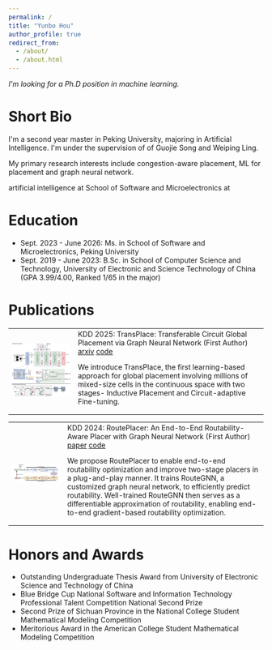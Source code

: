 ```yaml
---
permalink: /
title: "Yunbo Hou"
author_profile: true
redirect_from: 
  - /about/
  - /about.html
---
```



_I'm looking for a Ph.D position in machine learning._


Short Bio
======

I'm a second year master in Peking University, majoring in Artificial Intelligence. I'm under the supervision of of Guojie Song and Weiping Ling.


My primary research interests include congestion-aware placement, ML for placement and graph neural network.

artificial intelligence at School of Software and Microelectronics at 

Education
======

- Sept. 2023 - June 2026: Ms. in School of Software and Microelectronics, Peking University
- Sept. 2019 - June 2023: B.Sc. in School of Computer Science and Technology, University of Electronic and Science Technology of China (GPA 3.99/4.00, Ranked 1/65 in the major)

Publications
======


<table border="0">
 <tr>
    <td> <img src="TransPlace.jpg"  style="zoom: 55%;" /> </td>
    <td> KDD 2025: TransPlace: Transferable Circuit Global Placement via Graph Neural Network (First Author)  <a href=\"https://arxiv.org/abs/2501.05667\">arxiv</a>
      <a href=\"https://github.com/sorarain/TransPlace\">code</a>
  
  We introduce TransPlace, the first learning-based approach for global placement involving millions of mixed-size cells in the continuous space with two stages- Inductive Placement and Circuit-adaptive Fine-tuning.</td>
 </tr>
</table>

<table border="0">
 <tr>
    <td> <img src="./RoutePlacer.jpg"  style="zoom: 75%;" /> </td>
    <td> KDD 2024: RoutePlacer: An End-to-End Routability-Aware Placer with Graph Neural Network (First Author)  <a href=\"https://doi.org/10.1145/3637528.3671895\">paper</a>
      <a href=\"https://github.com/sorarain/RoutePlacer\">code</a>
  
  We propose RoutePlacer to enable end-to-end routability optimization and improve two-stage placers in a plug-and-play manner. It trains RouteGNN, a customized graph neural network, to efficiently predict routability. Well-trained RouteGNN then serves as a differentiable approximation of routability, enabling end-to-end gradient-based routability optimization. </td>
 </tr>
</table>

Honors and Awards
======

- Outstanding Undergraduate Thesis Award from University of Electronic Science and Technology of China
- Blue Bridge Cup National Software and Information Technology Professional Talent Competition National Second Prize
- Second Prize of Sichuan Province in the National College Student Mathematical Modeling Competition
- Meritorious Award in the American College Student Mathematical Modeling Competition

<!-- Create content & metadata
------
For site content, there is one markdown file for each type of content, which are stored in directories like _publications, _talks, _posts, _teaching, or _pages. For example, each talk is a markdown file in the [_talks directory](https://github.com/academicpages/academicpages.github.io/tree/master/_talks). At the top of each markdown file is structured data in YAML about the talk, which the theme will parse to do lots of cool stuff. The same structured data about a talk is used to generate the list of talks on the [Talks page](https://academicpages.github.io/talks), each [individual page](https://academicpages.github.io/talks/2012-03-01-talk-1) for specific talks, the talks section for the [CV page](https://academicpages.github.io/cv), and the [map of places you've given a talk](https://academicpages.github.io/talkmap.html) (if you run this [python file](https://github.com/academicpages/academicpages.github.io/blob/master/talkmap.py) or [Jupyter notebook](https://github.com/academicpages/academicpages.github.io/blob/master/talkmap.ipynb), which creates the HTML for the map based on the contents of the _talks directory).

**Markdown generator**

The repository includes [a set of Jupyter notebooks](https://github.com/academicpages/academicpages.github.io/tree/master/markdown_generator
) that converts a CSV containing structured data about talks or presentations into individual markdown files that will be properly formatted for the Academic Pages template. The sample CSVs in that directory are the ones I used to create my own personal website at stuartgeiger.com. My usual workflow is that I keep a spreadsheet of my publications and talks, then run the code in these notebooks to generate the markdown files, then commit and push them to the GitHub repository.

How to edit your site's GitHub repository
------
Many people use a git client to create files on their local computer and then push them to GitHub's servers. If you are not familiar with git, you can directly edit these configuration and markdown files directly in the github.com interface. Navigate to a file (like [this one](https://github.com/academicpages/academicpages.github.io/blob/master/_talks/2012-03-01-talk-1.md) and click the pencil icon in the top right of the content preview (to the right of the "Raw | Blame | History" buttons). You can delete a file by clicking the trashcan icon to the right of the pencil icon. You can also create new files or upload files by navigating to a directory and clicking the "Create new file" or "Upload files" buttons. 

Example: editing a markdown file for a talk
![Editing a markdown file for a talk](/images/editing-talk.png)

For more info
------
More info about configuring Academic Pages can be found in [the guide](https://academicpages.github.io/markdown/), the [growing wiki](https://github.com/academicpages/academicpages.github.io/wiki), and you can always [ask a question on GitHub](https://github.com/academicpages/academicpages.github.io/discussions). The [guides for the Minimal Mistakes theme](https://mmistakes.github.io/minimal-mistakes/docs/configuration/) (which this theme was forked from) might also be helpful. -->
